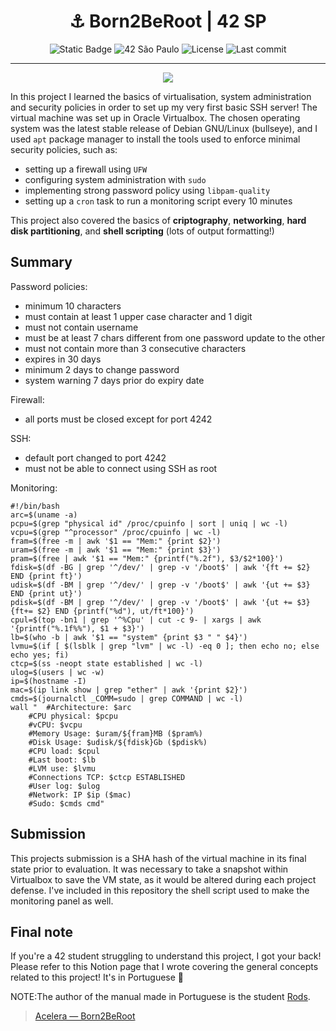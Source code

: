 <div align = center>

# :anchor: Born2BeRoot | 42 SP

![Static Badge](https://img.shields.io/badge/BORN2_BE_ROOT--blue)
![42 São Paulo](https://img.shields.io/badge/42-SP-1E2952)
![License](https://img.shields.io/github/license/RogerioLS/Born2BeRoot-42sp?color=dark-green)
![Last commit](https://img.shields.io/github/last-commit/RogerioLS/Born2BeRoot-42sp?color=dark-green)

</div>

---

<div align = center>

![](https://game.42sp.org.br//static/assets/achievements/born2beroote.png)


</div>

In this project I learned the basics of virtualisation, system administration and security policies in order to set up my very first basic SSH server!
The virtual machine was set up in Oracle Virtualbox. The chosen operating system was the latest stable release of Debian GNU/Linux (bullseye), and I used `apt` package manager to install the tools used to enforce minimal security policies, such as:
- setting up a firewall using `UFW`
- configuring system administration with `sudo`
- implementing strong password policy using `libpam-quality`
- setting up a `cron` task to run a monitoring script every 10 minutes

This project also covered the basics of **criptography**, **networking**, **hard disk partitioning**, and **shell scripting** (lots of output formatting!)

## Summary
Password policies:
- minimum 10 characters
- must contain at least 1 upper case character and 1 digit
- must not contain username
- must be at least 7 chars different from one password update to the other
- must not contain more than 3 consecutive characters
- expires in 30 days
- minimum 2 days to change password
- system warning 7 days prior do expiry date

Firewall:
- all ports must be closed except for port 4242 

SSH:
- default port changed to port 4242
- must not be able to connect using SSH as root

Monitoring:

```pthon
#!/bin/bash
arc=$(uname -a)
pcpu=$(grep "physical id" /proc/cpuinfo | sort | uniq | wc -l) 
vcpu=$(grep "^processor" /proc/cpuinfo | wc -l)
fram=$(free -m | awk '$1 == "Mem:" {print $2}')
uram=$(free -m | awk '$1 == "Mem:" {print $3}')
pram=$(free | awk '$1 == "Mem:" {printf("%.2f"), $3/$2*100}')
fdisk=$(df -BG | grep '^/dev/' | grep -v '/boot$' | awk '{ft += $2} END {print ft}')
udisk=$(df -BM | grep '^/dev/' | grep -v '/boot$' | awk '{ut += $3} END {print ut}')
pdisk=$(df -BM | grep '^/dev/' | grep -v '/boot$' | awk '{ut += $3} {ft+= $2} END {printf("%d"), ut/ft*100}')
cpul=$(top -bn1 | grep '^%Cpu' | cut -c 9- | xargs | awk '{printf("%.1f%%"), $1 + $3}')
lb=$(who -b | awk '$1 == "system" {print $3 " " $4}')
lvmu=$(if [ $(lsblk | grep "lvm" | wc -l) -eq 0 ]; then echo no; else echo yes; fi)
ctcp=$(ss -neopt state established | wc -l)
ulog=$(users | wc -w)
ip=$(hostname -I)
mac=$(ip link show | grep "ether" | awk '{print $2}')
cmds=$(journalctl _COMM=sudo | grep COMMAND | wc -l)
wall "	#Architecture: $arc
	#CPU physical: $pcpu
	#vCPU: $vcpu
	#Memory Usage: $uram/${fram}MB ($pram%)
	#Disk Usage: $udisk/${fdisk}Gb ($pdisk%)
	#CPU load: $cpul
	#Last boot: $lb
	#LVM use: $lvmu
	#Connections TCP: $ctcp ESTABLISHED
	#User log: $ulog
	#Network: IP $ip ($mac)
	#Sudo: $cmds cmd"

```

## Submission 
This projects submission is a SHA hash of the virtual machine in its final state prior to evaluation. It was necessary to take a snapshot within Virtualbox to save the VM state, as it would be altered during each project defense.
I've included in this repository the shell script used to make the monitoring panel as well.

## Final note
If you're a 42 student struggling to understand this project, I got your back! Please refer to this Notion page that I wrote covering the general concepts related to this project! It's in Portuguese :cactus:

NOTE:The author of the manual made in Portuguese is the student [Rods](https://github.com/rodsmade).

> [Acelera — Born2BeRoot](https://rodsmade.notion.site/Acelera-Born2BeRoot-99adac7a7bdc4bbf81b4eaf977625d5c)